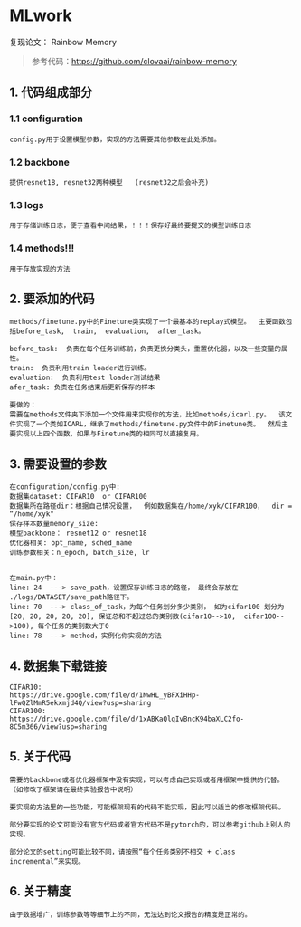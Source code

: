 # MLwork

复现论文： Rainbow Memory
> 参考代码：https://github.com/clovaai/rainbow-memory

## 1. 代码组成部分
### 1.1  configuration
    config.py用于设置模型参数，实现的方法需要其他参数在此处添加。

### 1.2  backbone
    提供resnet18, resnet32两种模型   (resnet32之后会补充)

### 1.3  logs
    用于存储训练日志，便于查看中间结果，！！！保存好最终要提交的模型训练日志

### 1.4  methods!!!
    用于存放实现的方法

## 2. 要添加的代码
    methods/finetune.py中的Finetune类实现了一个最基本的replay式模型。  主要函数包括before_task,  train,  evaluation,  after_task。
    
    before_task:  负责在每个任务训练前，负责更换分类头，重置优化器，以及一些变量的属性。
    train:  负责利用train loader进行训练。
    evaluation:  负责利用test loader测试结果
    afer_task: 负责在任务结束后更新保存的样本
    
    要做的：
    需要在methods文件夹下添加一个文件用来实现你的方法，比如methods/icarl.py。  该文件实现了一个类如ICARL，继承了methods/finetune.py文件中的Finetune类。  然后主要实现以上四个函数，如果与Finetune类的相同可以直接复用。

## 3. 需要设置的参数
    在configuration/config.py中:
    数据集dataset: CIFAR10  or CIFAR100
    数据集所在路径dir：根据自己情况设置，  例如数据集在/home/xyk/CIFAR100，  dir = “/home/xyk"
    保存样本数量memory_size:
    模型backbone： resnet12 or resnet18
    优化器相关: opt_name, sched_name
    训练参数相关：n_epoch, batch_size, lr


    在main.py中：
    line: 24  ---> save_path，设置保存训练日志的路径， 最终会存放在 ./logs/DATASET/save_path路径下。
    line: 70  ---> class_of_task，为每个任务划分多少类别， 如为cifar100 划分为[20, 20, 20, 20, 20], 保证总和不超过总的类别数(cifar10-->10,  cifar100-->100), 每个任务的类别数大于0
    line: 78  ---> method，实例化你实现的方法

## 4. 数据集下载链接
    CIFAR10:
    https://drive.google.com/file/d/1NwHL_yBFXiHHp-lFwQZlMmR5ekxmjd4Q/view?usp=sharing
    CIFAR100:
    https://drive.google.com/file/d/1xABKaQlqIvBncK94baXLC2fo-8C5m366/view?usp=sharing

## 5. 关于代码
    需要的backbone或者优化器框架中没有实现，可以考虑自己实现或者用框架中提供的代替。 （如修改了框架请在最终实验报告中说明）
    
    要实现的方法里的一些功能，可能框架现有的代码不能实现，因此可以适当的修改框架代码。
    
    部分要实现的论文可能没有官方代码或者官方代码不是pytorch的，可以参考github上别人的实现。
    
    部分论文的setting可能比较不同，请按照“每个任务类别不相交 + class incremental”来实现。

## 6. 关于精度
    由于数据增广，训练参数等等细节上的不同，无法达到论文报告的精度是正常的。
